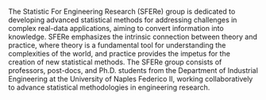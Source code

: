 The Statistic For Engineering Research (SFERe) group is dedicated to developing advanced statistical methods for addressing challenges in complex real-data applications, aiming to convert information into knowledge. 
SFERe emphasizes the intrinsic connection between theory and practice, where theory is a fundamental tool for understanding the complexities of the world, and practice provides the impetus for the creation of new statistical methods. 
The SFERe group consists of professors, post-docs, and Ph.D. students from the Department of Industrial Engineering at the University of Naples Federico II, working collaboratively to advance statistical methodologies in engineering research.
